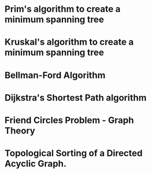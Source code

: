 # Prim's algorithm to create a minimum spanning tree
# Kruskal's algorithm to create a minimum spanning tree
# Bellman-Ford Algorithm 
# Dijkstra's Shortest Path algorithm 
# Friend Circles Problem - Graph Theory 
# Topological Sorting of a Directed Acyclic Graph.